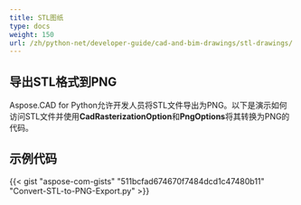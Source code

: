 ```yaml
---
title: STL图纸
type: docs
weight: 150
url: /zh/python-net/developer-guide/cad-and-bim-drawings/stl-drawings/
---
```


## **导出STL格式到PNG**

Aspose.CAD for Python允许开发人员将STL文件导出为PNG。以下是演示如何访问STL文件并使用**CadRasterizationOption**和**PngOptions**将其转换为PNG的代码。

## 示例代码

{{< gist "aspose-com-gists" "511bcfad674670f7484dcd1c47480b11" "Convert-STL-to-PNG-Export.py" >}}
